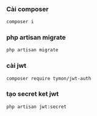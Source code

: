### Cài composer
```sh
composer i
```
### php artisan migrate
```sh
php artisan migrate
```
### cài jwt
```sh
composer require tymon/jwt-auth
```
### tạo secret ket jwt
```sh
php artisan jwt:secret
```
